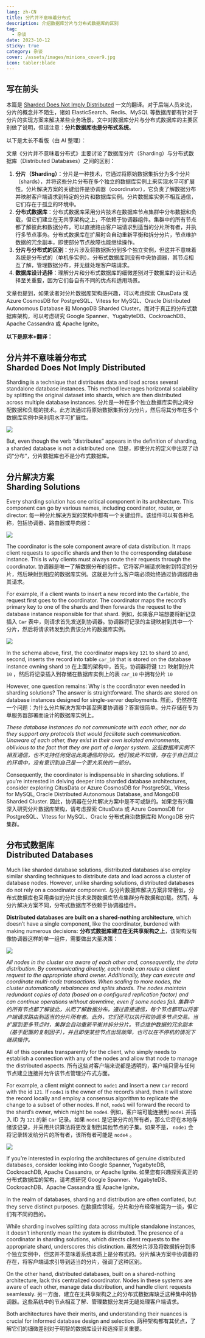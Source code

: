 ```yaml
---
lang: zh-CN
title: 分片并不意味着分布式
description: 介绍数据库分片与分布式数据库的区别
tag: 
  - 杂谈
date: 2023-10-12
sticky: true
category: 杂谈
cover: /assets/images/minions_cover9.jpg
icon: tabler:blade
---
```


## 写在前头

本篇是 [Sharded Does Not Imply Distributed](https://medium.com/@magda7817/sharded-does-not-imply-distributed-572fdafc4040) 一文的翻译。对于后端人员来说，分片的概念并不陌生，诸如 ElasticSearch、Redis、MySQL 等数据库都有针对于分片的实现方案来解决某些业务场景。文中对数据库分片与分布式数据库的主要区别做了说明，但请注意：**分片数据库也是分布式系统**。

以下是太长不看版（由 AI 整理）：

文章《分片并不意味着分布式》主要讨论了数据库分片（Sharding）与分布式数据库（Distributed Databases）之间的区别：

1. **分片（Sharding）**：分片是一种技术，它通过将原始数据集拆分为多个分片（shards），并将这些分片分布在多个独立的数据库实例上来实现水平可扩展性。分片解决方案的关键组件是协调器（coordinator），它负责了解数据分布并映射客户端请求到特定的分片和数据库实例。分片数据库实例不相互通信，它们存在于孤立的环境中。
2. **分布式数据库**：分布式数据库采用分片技术在数据库节点集群中分布数据和负载，但它们建立在无共享架构之上，不依赖于协调器组件。集群中的所有节点都了解彼此和数据分布，可以直接路由客户端请求到适当的分片所有者，并执行多节点事务。分布式数据库在扩展时会自动重新平衡和拆分分片，节点维护数据的冗余副本，即使部分节点故障也能继续操作。
3. **分片与分布式的区别**：分片涉及将数据拆分到多个独立实例，但这并不意味着系统是分布式的（单机多实例）。分布式数据库则没有中央协调器，其节点相互了解，管理数据分布，并无缝处理客户端请求。
4. **数据库设计选择**：理解分片和分布式数据库的细微差别对于数据库的设计和选择至关重要，因为它们各自有不同的优点和适用场景。

文章也提到，如果读者对分片数据库架构感兴趣，可以考虑探索 CitusData 或 Azure CosmosDB for PostgreSQL、Vitess for MySQL、Oracle Distributed Autonomous Database 和 MongoDB Sharded Cluster。而对于真正的分布式数据库架构，可以考虑研究 Google Spanner、YugabyteDB、CockroachDB、Apache Cassandra 或 Apache Ignite。

**以下是原本+翻译：**

## 分片并不意味着分布式 <br>Sharded Does Not Imply Distributed

Sharding is a technique that distributes data and load across several standalone database instances. This method leverages horizontal scalability by splitting the original dataset into shards, which are then distributed across multiple database instances.
分片是一种在多个独立数据库实例之间分配数据和负载的技术。此方法通过将原始数据集拆分为分片，然后将其分布在多个数据库实例中来利用水平可扩展性。

![](./images/sharding1.webp)

But, even though the verb “distributes” appears in the definition of sharding, a sharded database is not a distributed one.
但是，即使分片的定义中出现了动词“分布”，分片数据库也不是分布式数据库。

## 分片解决方案 <br>Sharding Solutions

Every sharding solution has one critical component in its architecture. This component can go by various names, including coordinator, router, or director:
每一种分片解决方案的架构中都有一个关键组件。该组件可以有各种名称，包括协调器、路由器或导向器：

![](./images/sharding2.webp)

The coordinator is the sole component aware of data distribution. It maps client requests to specific shards and then to the corresponding database instance. This is why clients must always route their requests through the coordinator.
协调器是唯一了解数据分布的组件。它将客户端请求映射到特定的分片，然后映射到相应的数据库实例。这就是为什么客户端必须始终通过协调器路由其请求。

For example, if a client wants to insert a new record into the `Car`table, the request first goes to the coordinator. The coordinator maps the record’s primary key to one of the shards and then forwards the request to the database instance responsible for that shard.
例如，如果客户端想要将新记录插入 `Car` 表中，则请求首先发送到协调器。协调器将记录的主键映射到其中一个分片，然后将请求转发到负责该分片的数据库实例。

![](./images/sharding3.webp)

In the schema above, first, the coordinator maps key `121` to shard `10` and, second, inserts the record into table `car_10` that is stored on the database instance owning shard `10`
在上面的架构中，首先，协调器将键 `121` 映射到分片 `10` ，然后将记录插入到存储在数据库实例上的表 `car_10` 中拥有分片 `10`

However, one question remains: Why is the coordinator even needed in sharding solutions? The answer is straightforward. The shards are stored on database instances designed for single-server deployments.
然而，仍然存在一个问题：为什么分片解决方案中甚至需要协调器？答案很简单。分片存储在专为单服务器部署而设计的数据库实例上。

*These database instances do not communicate with each other, nor do they support any protocols that would facilitate such communication. Unaware of each other, they exist in their own isolated environments, oblivious to the fact that they are part of a larger system.
这些数据库实例不相互通信，也不支持任何促进此类通信的协议。他们彼此不知情，存在于自己孤立的环境中，没有意识到自己是一个更大系统的一部分。*

Consequently, the coordinator is indispensable in sharding solutions. If you’re interested in delving deeper into sharded database architectures, consider exploring CitusData or Azure CosmosDB for PostgreSQL, Vitess for MySQL, Oracle Distributed Autonomous Database, and MongoDB Sharded Cluster.
因此，协调器在分片解决方案中是不可或缺的。如果您有兴趣深入研究分片数据库架构，请考虑探索 CitusData 或 Azure CosmosDB for PostgreSQL、Vitess for MySQL、Oracle 分布式自治数据库和 MongoDB 分片集群。

## 分布式数据库 <br>Distributed Databases

Much like sharded database solutions, distributed databases also employ similar sharding techniques to distribute data and load across a cluster of database nodes. However, unlike sharding solutions, distributed databases do not rely on a coordinator component.
与分片数据库解决方案非常相似，分布式数据库也采用类似的分片技术来跨数据库节点集群分布数据和加载。然而，与分片解决方案不同，分布式数据库不依赖于协调器组件。

**Distributed databases are built on a shared-nothing architecture**, which doesn’t have a single component, like the coordinator, burdened with making numerous decisions:
**分布式数据库建立在无共享架构之上**，该架构没有像协调器这样的单一组件，需要做出大量决策：

![](./images/distributed1.webp)

*All nodes in the cluster are aware of each other and, consequently, the data distribution. By communicating directly, each node can route a client request to the appropriate shard owner. Additionally, they can execute and coordinate multi-node transactions. When scaling to more nodes, the cluster automatically rebalances and splits shards. The nodes maintain redundant copies of data (based on a configured replication factor) and can continue operations without downtime, even if some nodes fail.
集群中的所有节点都了解彼此，从而了解数据分布。通过直接通信，每个节点都可以将客户端请求路由到适当的分片所有者。此外，它们还可以执行和协调多节点交易。当扩展到更多节点时，集群会自动重新平衡并拆分分片。节点维护数据的冗余副本（基于配置的复制因子），并且即使某些节点出现故障，也可以在不停机的情况下继续操作。*

All of this operates transparently for the client, who simply needs to establish a connection with any of the nodes and allow that node to manage the distributed aspects.
所有这些对客户端来说都是透明的，客户端只需与任何节点建立连接并允许该节点管理分布式方面。

For example, a client might connect to `node1` and insert a new `Car` record with the id `121`. If `node1` is the owner of the record’s shard, then it will store the record locally and employ a consensus algorithm to replicate the change to a subset of other nodes. If not, `node1` will forward the record to the shard’s owner, which might be `node4`.
例如，客户端可能连接到 `node1` 并插入 ID 为 `121` 的新 `Car` 记录。如果 `node1` 是记录分片的所有者，那么它将在本地存储该记录，并采用共识算法将更改复制到其他节点的子集。如果不是， `node1` 会将记录转发给分片的所有者，该所有者可能是 `node4` 。

![](./images/distributed2.webp)

If you’re interested in exploring the architectures of genuine distributed databases, consider looking into Google Spanner, YugabyteDB, CockroachDB, Apache Cassandra, or Apache Ignite.
如果您有兴趣探索真正的分布式数据库的架构，请考虑研究 Google Spanner、YugabyteDB、CockroachDB、Apache Cassandra 或 Apache Ignite。

In the realm of databases, sharding and distribution are often conflated, but they serve distinct purposes.
在数据库领域，分片和分布经常被混为一谈，但它们有不同的目的。

While sharding involves splitting data across multiple standalone instances, it doesn’t inherently mean the system is distributed. The presence of a coordinator in sharding solutions, which directs client requests to the appropriate shard, underscores this distinction.
虽然分片涉及将数据拆分到多个独立实例中，但这并不意味着系统本质上是分布式的。分片解决方案中协调器的存在，将客户端请求引导到适当的分片，强调了这种区别。

On the other hand, distributed databases, built on a shared-nothing architecture, lack this centralized coordinator. Nodes in these systems are aware of each other, manage data distribution, and handle client requests seamlessly.
另一方面，建立在无共享架构之上的分布式数据库缺乏这种集中的协调器。这些系统中的节点相互了解、管理数据分发并无缝处理客户端请求。

Both architectures have their merits, and understanding their nuances is crucial for informed database design and selection.
两种架构都有其优点，了解它们的细微差别对于明智的数据库设计和选择至关重要。